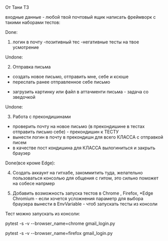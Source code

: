 От Тани ТЗ

входные данные -  любой твой почтовый ящик
написать фреймворк с такими наборами тестов:

Done:

1. логин в почту
-позитивный тес
-негативные тесты на твое усмотрение

Undone:

2. Отправка письма
- создать новое письмо, отправить мне, себе и ксюше
- переслать ранее отправленное себе письмо
* загрузить картинку или файл в аттачменти письма - задача со зведочкой

Undone:

3. Работа с прекондишинами
- проверить почту на новое письмо (в прекондишине в тестах отправить письмо себе) - прекондишин к ТЕСТУ
- вынести логин в почту в прекондишн для всего КЛАССА с отправкой писем
- в качестве пост кондишина для КЛАССА вылогиниться и закрыть браузер

Done(все кроме Edge):

4.  Создать аккаунт на гитхабе, закоммитить туда, желательно пользоваться консолью для общения с гитом, это сильно поможет на собесе напрмер

5.  Добавить возможность запуска тестов в Chrome , Firefox, *Edge Chromium - если хочется усложнения
параметр для выбора браузера вынести в  EnvVariable  - чтоб запускать тесты из консоли

Тест можно запускать из консоли:

pytest -s -v --browser_name=chrome gmail_login.py 

pytest -s -v --browser_name=firefox gmail_login.py
